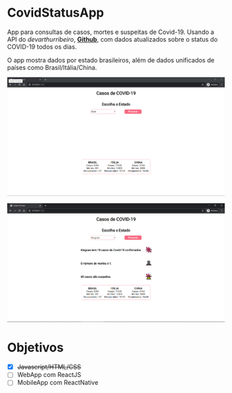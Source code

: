 # CovidStatusApp
App para consultas de casos, mortes e suspeitas de Covid-19. 
Usando a API do *devarthurribeiro*, [**Github**](https://github.com/devarthurribeiro/covid19-brazil-api), com dados atualizados sobre o status do COVID-19 todos os dias. 

O app mostra dados por estado brasileiros, além de dados unificados de países  como Brasil/Itália/China.


![](/screenshots/screenshotcovidapp1.png)


![](/screenshots/screenshotcovidapprequest.png)


# Objetivos
 
 - [x] ~~Javascript/HTML/CSS~~
 - [ ] WebApp com ReactJS
 - [ ] MobileApp com ReactNative